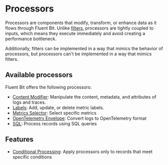# Processors

Processors are components that modify, transform, or enhance data as it flows through Fluent Bit. 
Unlike [filters](../filters/README.md), processors are tightly coupled to inputs, which means they
execute immediately and avoid creating a performance bottleneck.

Additionally, filters can be implemented in a way that mimics the behavior of processors, but
processors can't be implemented in a way that mimics filters.

## Available processors

Fluent Bit offers the following processors:

- [Content Modifier](content-modifier.md): Manipulate the content, metadata, and attributes of logs and traces.
- [Labels](labels.md): Add, update, or delete metric labels.
- [Metrics Selector](metrics-selector.md): Select specific metrics
- [OpenTelemetry Envelope](opentelemetry-envelope.md): Convert logs to OpenTelemetry format
- [SQL](sql.md): Process records using SQL queries

## Features

- [Conditional Processing](conditional-processing.md): Apply processors only to records that meet specific conditions